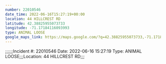 ```yaml
---
number: 22010546
date_time: 2022-06-16T15:27:19+00:00
location: 44 HILLCREST RD
latitude: 42.38825955073733
longitude: -71.17184116093993
type: ANIMAL LOOSE
google_maps_link: https://maps.google.com/?q=42.38825955073733,-71.17184116093993
---
```


;;;;;;Incident #: 22010546  Date: 2022-06-16 15:27:19   Type: ANIMAL LOOSE;;;Location: 44 HILLCREST RD;;;
